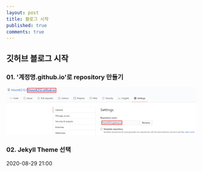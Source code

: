 ```yaml
---
layout: post
title: 블로그 시작
published: true
comments: true
---
```

## 깃허브 블로그 시작

### 01. '계정명.github.io'로 repository 만들기

![캡처01](01.png)

### 02. Jekyll Theme 선택

2020-08-29 21:00
